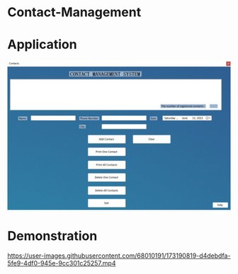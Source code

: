 # Contact-Management
<!-- ![ezcv logo](https://github.com/rkodirkhonov/Contact-Management/blob/master/About.jpg) -->

# Application
![ezcv logo](https://github.com/rkodirkhonov/Contact-Management/blob/master/Main.jpg)


# Demonstration

https://user-images.githubusercontent.com/68010191/173190819-d4debdfa-5fe9-4df0-945e-9cc301c25257.mp4


